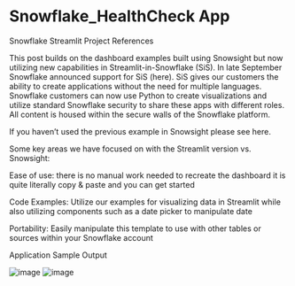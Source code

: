 # Snowflake_HealthCheck App
Snowflake Streamlit Project References

This post builds on the dashboard examples built using Snowsight but now utilizing new capabilities in Streamlit-in-Snowflake (SiS). In late September Snowflake announced support for SiS (here). SiS gives our customers the ability to create applications without the need for multiple languages. Snowflake customers can now use Python to create visualizations and utilize standard Snowflake security to share these apps with different roles. All content is housed within the secure walls of the Snowflake platform.

If you haven’t used the previous example in Snowsight please see here.

Some key areas we have focused on with the Streamlit version vs. Snowsight:

Ease of use: there is no manual work needed to recreate the dashboard it is quite literally copy & paste and you can get started

Code Examples: Utilize our examples for visualizing data in Streamlit while also utilizing components such as a date picker to manipulate date

Portability: Easily manipulate this template to use with other tables or sources within your Snowflake account

Application Sample Output

![image](https://github.com/iDataGuy/Snowflake_Streamlit/assets/107080085/451bb4ac-9c6f-4543-b50d-802160cc8b2b)
![image](https://github.com/iDataGuy/Snowflake_Streamlit/assets/107080085/8883d3c3-eacd-48a0-abce-c02ce6a0b98e)
